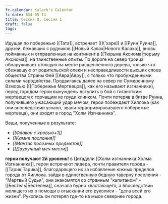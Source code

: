 ```yaml
---
fc-calendar: Kalach's Calendar
fc-date: 834-05-14
title: Сессия 0, Сессия 1
draft: false
tags:
---
```


Идущая по побережью [[Тата]], встречает [[К'харе]] и [[Руин|Руина]], друзей, бежавших с рудников [[Новый Калах|Нового Калаха]], вновь пойманных и отправленных на континент в [[Тюрьма Аксиома|тюрьму Аксиома]], на таинственные опыты. По дороге на север троица обнаруживает стоящую на месте расщепленного дерева, только что сбежавшую от родительской опеки и несправедливости высших слоев общества Страны Фей [[Авра|Авру]], с только что пробужденными силами чародейства. Продвигаясь далее на север по Сумеречному Взморью ([[Побережье Мертвецов]], как его называют изгнанники), перед городом герои вынуждены вступить в бой с гиганстким мертвецом с торчащим из груди клинком. Почти потеряв в битве Руина, получившего ужасающий удар мечом, герои побеждают Хиллока (как они впоследствии узнают, звали терроризировавшего побережье мертвеца), они входят в город "Холм Изгнанника". 

Вещи, полученные в результате:

- *[[Флакон с кровью+1]]*
- *[[Камни послания]]*
- *[[Мантия полезных предметов]]*
- *[[Двуручный меч мести]]*

**герои получают 2й уровень!**
в Цитадели [[Холм изгнанника|Холма Изгнанника]], герои встречают лидера, почти правителя города - [[Тарик|Тарика]], благодарящего их за избавление южных пределов города от Хиллока. зайдя в единственную бедную таверну поселения - "Мертвый Судья", они знакомятся со странным "капитаном" - [[Бестель|Бестелем]], сначала бурно хвастающего, а впоследствии молящего их о помощи в отыскании его рукописи - "дела всей его жизни". Рукопись он потерял где-то на мысе севернее города.